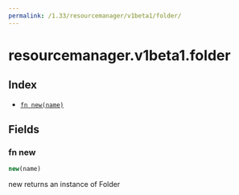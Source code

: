 ```yaml
---
permalink: /1.33/resourcemanager/v1beta1/folder/
---
```


# resourcemanager.v1beta1.folder



## Index

* [`fn new(name)`](#fn-new)

## Fields

### fn new

```ts
new(name)
```

new returns an instance of Folder